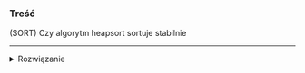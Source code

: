 ### Treść
(SORT)
Czy algorytm heapsort sortuje stabilnie

------
<details><summary>Rozwiązanie</summary>
<p>

nie sortuje, 

przykład na max heap: (pozwoli nam to sortować w miejscu)
mamy te liczby już w maxheap-ie
21 20a 20b 18 7 5 3 1
i będziemy odkładać max na końcu:
wtedy posortowany ciąg bedzie:
1 3 5 7 18 20b 20a 21
(stabilność utracona)